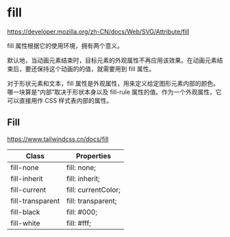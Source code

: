 # fill

<https://developer.mozilla.org/zh-CN/docs/Web/SVG/Attribute/fill>

fill 属性根据它的使用环境，拥有两个意义。

默认地，当动画元素结束时，目标元素的外观属性不再应用该效果。在动画元素结束后，要还保持这个动画的的值，就需要用到 fill 属性。

对于形状元素和文本，fill 属性是外观属性，用来定义给定图形元素内部的颜色。哪一块算是“内部”取决于形状本身以及 fill-rule 属性的值。作为一个外观属性，它可以直接用作 CSS 样式表内部的属性。

## Fill

<https://www.tailwindcss.cn/docs/fill>

| Class            | Properties          |
| ---------------- | ------------------- |
| fill-none        | fill: none;         |
| fill-inherit     | fill: inherit;      |
| fill-current     | fill: currentColor; |
| fill-transparent | fill: transparent;  |
| fill-black       | fill: #000;         |
| fill-white       | fill: #fff;         |
